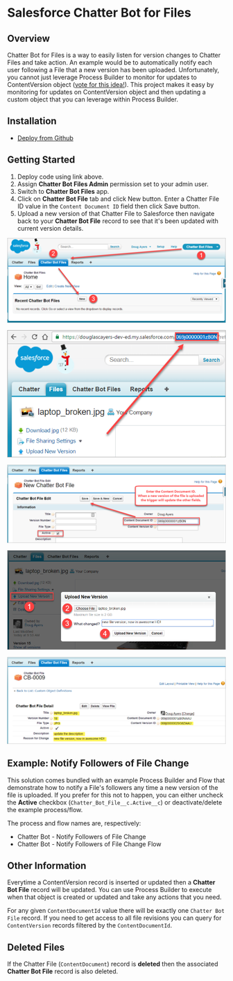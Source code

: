 Salesforce Chatter Bot for Files
================================

Overview
--------

Chatter Bot for Files is a way to easily listen for version changes to Chatter Files and take action.
An example would be to automatically notify each user following a File that a new version has been uploaded.
Unfortunately, you cannot just leverage Process Builder to monitor for updates to ContentVersion object ([vote for this idea!](https://success.salesforce.com/ideaView?id=0873A000000E35YQAS)).
This project makes it easy by monitoring for updates on ContentVersion object and then updating a custom object that you can leverage within Process Builder.


Installation
----------------------

* [Deploy from Github](https://githubsfdeploy.herokuapp.com)


Getting Started
----------------------

1. Deploy code using link above.
2. Assign **Chatter Bot Files Admin** permission set to your admin user.
3. Switch to **Chatter Bot Files** app.
4. Click on **Chatter Bot File** tab and click New button. Enter a Chatter File ID value in the `Content Document ID` field then click Save button.
5. Upload a new version of that Chatter File to Salesforce then navigate back to your **Chatter Bot File** record to see that it's been updated with current version details.

![screenshot](/images/chatter_bot_files_app.png)

![screenshot](/images/chatter_file_id.png)

![screenshot](/images/create_chatter_bot_file.png)

![screenshot](/images/upload_new_file_version.png)

![screenshot](/images/updated_chatter_bot_file.png)


Example: Notify Followers of File Change
----------------------------------------

This solution comes bundled with an example Process Builder and Flow that demonstrate how to notify a File's followers any time a new version of the file is uploaded.
If you prefer for this not to happen, you can either uncheck the **Active** checkbox (`Chatter_Bot_File__c.Active__c`) or deactivate/delete the example process/flow.

The process and flow names are, respectively:
* Chatter Bot - Notify Followers of File Change
* Chatter Bot - Notify Followers of File Change Flow


Other Information
-----------------

Everytime a ContentVersion record is inserted or updated then a **Chatter Bot File** record will be updated.
You can use Process Builder to execute when that object is created or updated and take any actions that you need.

For any given `ContentDocumentId` value there will be exactly one `Chatter Bot File` record.
If you need to get access to all file revisions you can query for `ContentVersion` records filtered by the `ContentDocumentId`.


Deleted Files
-------------

If the Chatter File (`ContentDocument`) record is **deleted** then the associated **Chatter Bot File** record is also deleted.